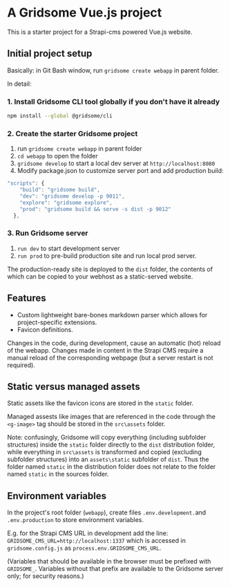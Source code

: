 # A Gridsome Vue.js project

This is a starter project for a Strapi-cms powered Vue.js website.

## Initial project setup

Basically: in Git Bash window, run `gridsome create webapp` in parent folder.

In detail:

### 1. Install Gridsome CLI tool globally if you don't have it already

```bash
npm install --global @gridsome/cli
```

### 2. Create the starter Gridsome project

1. run `gridsome create webapp` in parent folder
2. `cd webapp` to open the folder
3. `gridsome develop` to start a local dev server at `http://localhost:8080`
4. Modify package.json to customize server port and add production build:

  ``` javascript
  "scripts": {
      "build": "gridsome build",
      "dev": "gridsome develop -p 9011",
      "explore": "gridsome explore",
      "prod": "gridsome build && serve -s dist -p 9012"
    },
  ```

### 3. Run Gridsome server

1. `run dev` to start development server
2. `run prod` to pre-build production site and run local prod server.

The production-ready site is deployed to the `dist` folder,
the contents of which can be copied to your webhost as a static-served website.

## Features

- Custom lightweight bare-bones markdown parser which allows for project-specific extensions.
- Favicon definitions.

Changes in the code, during development, cause an automatic (hot) reload of the webapp. Changes made in content in the Strapi CMS require a manual reload of the corresponding webpage (but a server restart is not required).

## Static versus managed assets

Static assets like the favicon icons are stored in the `static` folder.

Managed assests like images that are referenced in the code through the `<g-image>` tag should be stored in the `src\assets` folder.

Note: confusingly, Gridsome will copy everything (including subfolder structures) inside the `static` folder directly to the `dist` distribution folder, while everything in `src\assets` is transformed and copied (excluding subfolder structures) into an `assets\static` subfolder of `dist`. Thus the folder named `static` in the distribution folder does not relate to the folder named `static` in the sources folder.

## Environment variables

In the project's root folder (`webapp`), create files `.env.development.`and `.env.production` to store environment variables.

  E.g. for the Strapi CMS URL in development add the line:
  `GRIDSOME_CMS_URL=http://localhost:1337`
  which is accessed in `gridsome.config.js` as `process.env.GRIDSOME_CMS_URL`.

(Variables that should be available in the browser must be prefixed with `GRIDSOME_`. Variables without that prefix are available to the Gridsome server only; for security reasons.)
